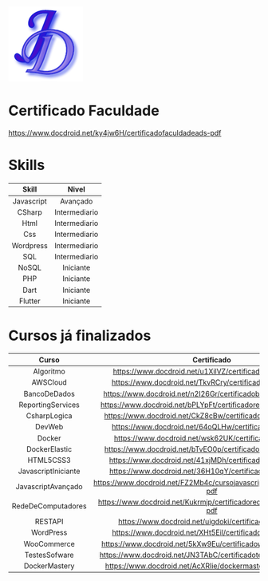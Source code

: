 [![Header](https://github.com/JoaoDiasDev/JoaoDiasDev/blob/main/logoX1.png "Header")](https://joaodiasdev.com/)

# Certificado Faculdade
https://www.docdroid.net/ky4jw6H/certificadofaculdadeads-pdf

# Skills

|   Skill    |     Nivel     |
| :--------: | :-----------: |
| Javascript | Avançado      |
|   CSharp   | Intermediario |
|    Html    | Intermediario |
|    Css     | Intermediario |
| Wordpress  | Intermediario |
|    SQL     | Intermediario |
|   NoSQL    |   Iniciante   |
|    PHP     |   Iniciante   |
|    Dart    |   Iniciante   |
|  Flutter   |   Iniciante   |

# Cursos já finalizados

|       Curso            |                            Certificado                                  |
| :---------------------:|:----------------------------------------------------------------------: |
|     Algoritmo          |     https://www.docdroid.net/u1XilVZ/certificadoalgoritmo-pdf           |
|      AWSCloud          |      https://www.docdroid.net/TkvRCry/certificadoawscloud-pdf           |
|    BancoDeDados        |    https://www.docdroid.net/n2I26Gr/certificadobancodedados-pdf         |
| ReportingServices      |  https://www.docdroid.net/bPLYpFt/certificadoreportingservice-pdf       |
|    CsharpLogica        |    https://www.docdroid.net/CkZ8cBw/certificadocsharplogica-pdf         |
|       DevWeb           |       https://www.docdroid.net/64oQLHw/certificadodevweb-pdf            |
|       Docker           |       https://www.docdroid.net/wsk62UK/certificadodocker-pdf            |
|   DockerElastic        |   https://www.docdroid.net/bTvEO0p/certificadodockerelastic-pdf         |
|     HTML5CSS3          |     https://www.docdroid.net/41xjMDh/certificadohtml5css3-pdf           |
| JavascriptIniciante    |      https://www.docdroid.net/36H10qY/certificadojavascript-pdf         |
| JavascriptAvançado     | https://www.docdroid.net/FZ2Mb4c/cursojavascriptavancadofullstack-pdf   |
| RedeDeComputadores     | https://www.docdroid.net/Kukrmjp/certificadorededecomputadores-pdf      |
|      RESTAPI           |      https://www.docdroid.net/uigdoki/certificadorestapi-pdf            |
|     WordPress          |     https://www.docdroid.net/XHt5Eil/certificadowordpress-pdf           |
|    WooCommerce         |    https://www.docdroid.net/5kXw9Eu/certificadowoocommerce-pdf          |
|    TestesSofware       |    https://www.docdroid.net/JN3TAbC/certificadotestessoftwares-pdf      |
|    DockerMastery       |    https://www.docdroid.net/AcXRIie/dockermasterycertificate-pdf        |
